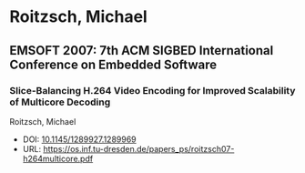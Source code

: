 # Roitzsch, Michael

## EMSOFT 2007: 7th ACM SIGBED International Conference on Embedded Software

### Slice-Balancing H.264 Video Encoding for Improved Scalability of Multicore Decoding
Roitzsch, Michael
* DOI: [10.1145/1289927.1289969](https://doi.org/10.1145/1289927.1289969)
* URL: <https://os.inf.tu-dresden.de/papers_ps/roitzsch07-h264multicore.pdf>

